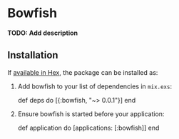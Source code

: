 # Bowfish

**TODO: Add description**

## Installation

If [available in Hex](https://hex.pm/docs/publish), the package can be installed as:

  1. Add bowfish to your list of dependencies in `mix.exs`:

        def deps do
          [{:bowfish, "~> 0.0.1"}]
        end

  2. Ensure bowfish is started before your application:

        def application do
          [applications: [:bowfish]]
        end

